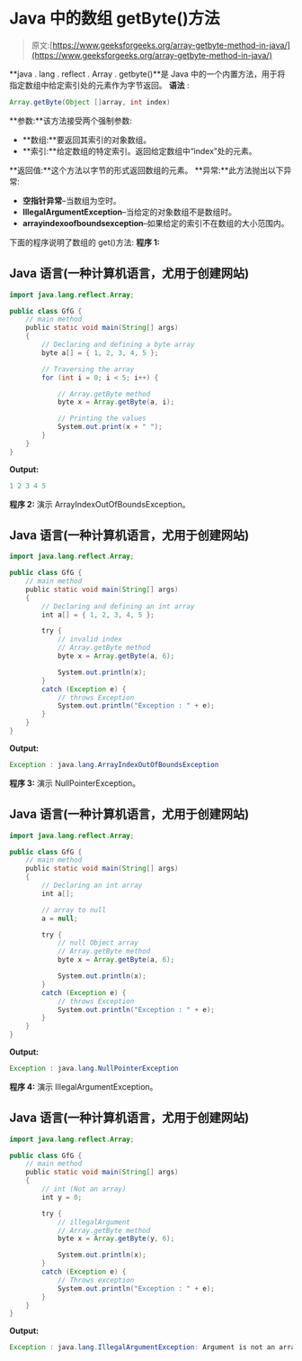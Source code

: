 # Java 中的数组 getByte()方法

> 原文:[https://www.geeksforgeeks.org/array-getbyte-method-in-java/](https://www.geeksforgeeks.org/array-getbyte-method-in-java/)

**java . lang . reflect . Array . getbyte()**是 Java 中的一个内置方法，用于将指定数组中给定索引处的元素作为字节返回。
**语法** :

```java
Array.getByte(Object []array, int index)
```

**参数:**该方法接受两个强制参数:

*   **数组:**要返回其索引的对象数组。
*   **索引:**给定数组的特定索引。返回给定数组中“index”处的元素。

**返回值:**这个方法以字节的形式返回数组的元素。
**异常:**此方法抛出以下异常:

*   **空指针异常**–当数组为空时。
*   **IllegalArgumentException**–当给定的对象数组不是数组时。
*   **arrayindexoofboundsexception**–如果给定的索引不在数组的大小范围内。

下面的程序说明了数组的 get()方法:
**程序 1:**

## Java 语言(一种计算机语言，尤用于创建网站)

```java
import java.lang.reflect.Array;

public class GfG {
    // main method
    public static void main(String[] args)
    {
        // Declaring and defining a byte array
        byte a[] = { 1, 2, 3, 4, 5 };

        // Traversing the array
        for (int i = 0; i < 5; i++) {

            // Array.getByte method
            byte x = Array.getByte(a, i);

            // Printing the values
            System.out.print(x + " ");
        }
    }
}
```

**Output:** 

```java
1 2 3 4 5
```

**程序 2:** 演示 ArrayIndexOutOfBoundsException。

## Java 语言(一种计算机语言，尤用于创建网站)

```java
import java.lang.reflect.Array;

public class GfG {
    // main method
    public static void main(String[] args)
    {
        // Declaring and defining an int array
        int a[] = { 1, 2, 3, 4, 5 };

        try {
            // invalid index
            // Array.getByte method
            byte x = Array.getByte(a, 6);

            System.out.println(x);
        }
        catch (Exception e) {
            // throws Exception
            System.out.println("Exception : " + e);
        }
    }
}
```

**Output:** 

```java
Exception : java.lang.ArrayIndexOutOfBoundsException
```

**程序 3:** 演示 NullPointerException。

## Java 语言(一种计算机语言，尤用于创建网站)

```java
import java.lang.reflect.Array;

public class GfG {
    // main method
    public static void main(String[] args)
    {
        // Declaring an int array
        int a[];

        // array to null
        a = null;

        try {
            // null Object array
            // Array.getByte method
            byte x = Array.getByte(a, 6);

            System.out.println(x);
        }
        catch (Exception e) {
            // throws Exception
            System.out.println("Exception : " + e);
        }
    }
}
```

**Output:** 

```java
Exception : java.lang.NullPointerException
```

**程序 4:** 演示 IllegalArgumentException。

## Java 语言(一种计算机语言，尤用于创建网站)

```java
import java.lang.reflect.Array;

public class GfG {
    // main method
    public static void main(String[] args)
    {
        // int (Not an array)
        int y = 0;

        try {
            // illegalArgument
            // Array.getByte method
            byte x = Array.getByte(y, 6);

            System.out.println(x);
        }
        catch (Exception e) {
            // Throws exception
            System.out.println("Exception : " + e);
        }
    }
}
```

**Output:** 

```java
Exception : java.lang.IllegalArgumentException: Argument is not an array
```